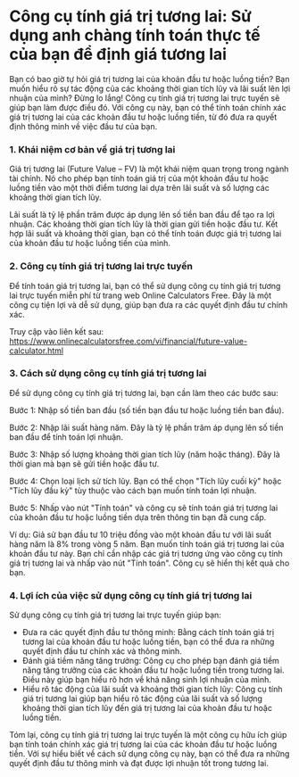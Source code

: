 Công cụ tính giá trị tương lai: Sử dụng anh chàng tính toán thực tế của bạn để định giá tương lai
=================================================================================================

Bạn có bao giờ tự hỏi giá trị tương lai của khoản đầu tư hoặc luồng tiền? Bạn muốn hiểu rõ sự tác động của các khoảng thời gian tích lũy và lãi suất lên lợi nhuận của mình? Đừng lo lắng! Công cụ tính giá trị tương lai trực tuyến sẽ giúp bạn làm được điều đó. Với công cụ này, bạn có thể tính toán chính xác giá trị tương lai của các khoản đầu tư hoặc luồng tiền, từ đó đưa ra quyết định thông minh về việc đầu tư của bạn.

### 1. Khái niệm cơ bản về giá trị tương lai

Giá trị tương lai (Future Value – FV) là một khái niệm quan trọng trong ngành tài chính. Nó cho phép bạn tính toán giá trị của một khoản đầu tư hoặc luồng tiền vào một thời điểm tương lai dựa trên lãi suất và số lượng các khoảng thời gian tích lũy.

Lãi suất là tỷ lệ phần trăm được áp dụng lên số tiền ban đầu để tạo ra lợi nhuận. Các khoảng thời gian tích lũy là thời gian gửi tiền hoặc đầu tư. Kết hợp lãi suất và khoảng thời gian, bạn có thể tính toán được giá trị tương lai của khoản đầu tư hoặc luồng tiền của mình.

### 2. Công cụ tính giá trị tương lai trực tuyến

Để tính toán giá trị tương lai, bạn có thể sử dụng công cụ tính giá trị tương lai trực tuyến miễn phí từ trang web Online Calculators Free. Đây là một công cụ tiện lợi và dễ sử dụng, giúp bạn đưa ra các quyết định đầu tư chính xác.

Truy cập vào liên kết sau: <https://www.onlinecalculatorsfree.com/vi/financial/future-value-calculator.html>

### 3. Cách sử dụng công cụ tính giá trị tương lai

Để sử dụng công cụ tính giá trị tương lai, bạn cần làm theo các bước sau:

Bước 1: Nhập số tiền ban đầu (số tiền bạn đầu tư hoặc luồng tiền ban đầu).

Bước 2: Nhập lãi suất hàng năm. Đây là tỷ lệ phần trăm áp dụng lên số tiền ban đầu để tính toán lợi nhuận.

Bước 3: Nhập số lượng khoảng thời gian tích lũy (năm hoặc tháng). Đây là thời gian mà bạn sẽ gửi tiền hoặc đầu tư.

Bước 4: Chọn loại lịch sử tích lũy. Bạn có thể chọn "Tích lũy cuối kỳ" hoặc "Tích lũy đầu kỳ" tùy thuộc vào cách bạn muốn tính toán lợi nhuận.

Bước 5: Nhấp vào nút "Tính toán" và công cụ sẽ tính toán giá trị tương lai của khoản đầu tư hoặc luồng tiền dựa trên thông tin bạn đã cung cấp.

Ví dụ: Giả sử bạn đầu tư 10 triệu đồng vào một khoản đầu tư với lãi suất hàng năm là 8% trong vòng 5 năm. Bạn muốn tính toán giá trị tương lai của khoản đầu tư này. Bạn chỉ cần nhập các giá trị tương ứng vào công cụ tính giá trị tương lai và nhấp vào nút "Tính toán". Công cụ sẽ hiển thị kết quả cho bạn.

### 4. Lợi ích của việc sử dụng công cụ tính giá trị tương lai

Sử dụng công cụ tính giá trị tương lai trực tuyến giúp bạn:

- Đưa ra các quyết định đầu tư thông minh: Bằng cách tính toán giá trị tương lai của khoản đầu tư hoặc luồng tiền, bạn có thể đưa ra những quyết định đầu tư chính xác và thông minh.
- Đánh giá tiềm năng tăng trưởng: Công cụ cho phép bạn đánh giá tiềm năng tăng trưởng của các khoản đầu tư hoặc luồng tiền trong tương lai. Điều này giúp bạn hiểu rõ hơn về khả năng sinh lợi nhuận của mình.
- Hiểu rõ tác động của lãi suất và khoảng thời gian tích lũy: Công cụ tính giá trị tương lai giúp bạn hiểu rõ tác động của lãi suất và số lượng khoảng thời gian tích lũy đến giá trị tương lai của khoản đầu tư hoặc luồng tiền.

Tóm lại, công cụ tính giá trị tương lai trực tuyến là một công cụ hữu ích giúp bạn tính toán chính xác giá trị tương lai của các khoản đầu tư hoặc luồng tiền. Với sự hiểu biết về cách sử dụng công cụ này, bạn có thể đưa ra những quyết định đầu tư thông minh và đạt được lợi nhuận tốt trong tương lai.